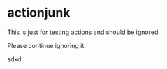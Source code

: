 # actionjunk
This is just for testing actions and should be ignored.

Please continue ignoring it.

sdkd

